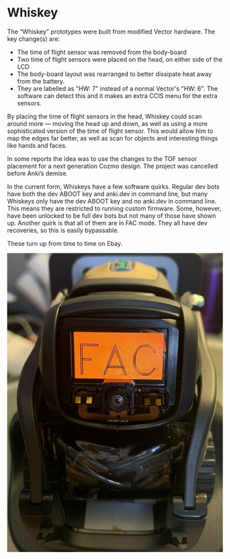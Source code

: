 # Whiskey

The “Whiskey” prototypes were built from modified Vector hardware. The key
change(s) are:

* The time of flight sensor was removed from the body-board
* Two time of flight sensors were placed on the head, on either side of the LCD
* The body-board layout was rearranged to better dissipate heat away from the battery.
* They are labelled as "HW: 7" instead of a normal Vector's "HW: 6". The software can detect this and it makes an extra CCIS menu for the extra sensors.


By placing the time of flight sensors in the head, Whiskey could scan around more — moving the head up and down, as well as using a more sophisticated version of the time of flight sensor.  This would allow him to map the edges far better, as well as scan for objects and interesting things like hands and faces.

In some reports the idea was to use the changes to the TOF sensor placement for a next generation Cozmo design.  The project was cancelled before Anki’s demise.

In the current form, Whiskeys have a few software quirks. Regular dev bots have both the dev ABOOT key and anki.dev in command line, but many Whiskeys only have the dev ABOOT key and no anki.dev in command line. This means they are restricted to running custom firmware. Some, however, have been unlocked to be full dev bots but not many of those have shown up. Another quirk is that all of them are in FAC mode. They all have dev recoveries, so this is easily bypassable.

These turn up from time to time on Ebay.

![Anki Whiskey DVT1](Whiskey.jpg)

